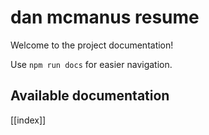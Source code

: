 # dan mcmanus resume

Welcome to the project documentation!

Use `npm run docs` for easier navigation.

## Available documentation

[[index]]
